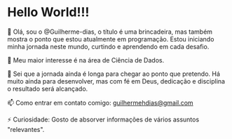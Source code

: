
# Hello World!!!


👋 Olá, sou o @Guilherme-dias, o título é uma brincadeira, mas também mostra o ponto que estou atualmente em programação. Estou iniciando minha jornada neste mundo, curtindo e aprendendo em cada desafio. 

👀 Meu maior interesse é na área de Ciência de Dados.


🌱 Sei que a jornada ainda é longa para chegar ao ponto que pretendo. Há muito ainda para desenvolver, mas com fé em Deus, dedicação e disciplina o resultado será alcançado.

📫 Como entrar em contato comigo: guilhermehdias@gmail.com

⚡ Curiosidade: Gosto de absorver informações de vários assuntos "relevantes".

<!---
Guilherme-hdias/Guilherme-hdias is a ✨ special ✨ repository because its `README.md` (this file) appears on your GitHub profile.
You can click the Preview link to take a look at your changes.
--->
